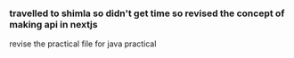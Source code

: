 ### travelled to shimla so didn't get time so revised the concept of making api in nextjs ###

revise the practical file for java practical
